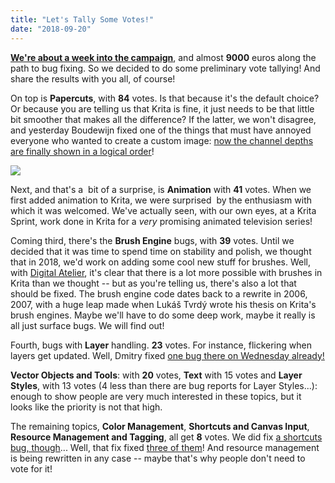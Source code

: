 ```yaml
---
title: "Let's Tally Some Votes!"
date: "2018-09-20"
---
```


**[We're about a week into the campaign](https://www.krita.org)**, and almost **9000** euros along the path to bug fixing. So we decided to do some preliminary vote tallying! And share the results with you all, of course!

On top is **Papercuts**, with **84** votes. Is that because it's the default choice? Or because you are telling us that Krita is fine, it just needs to be that little bit smoother that makes all the difference? If the latter, we won't disagree, and yesterday Boudewijn fixed one of the things that must have annoyed everyone who wanted to create a custom image: [now the channel depths are finally shown in a logical order](https://phabricator.kde.org/R37:b0b55278363391eeb96784fddba5a763ac09c05a)!

[![](/images/posts/2018/channel-1024x718.png)](https://krita.org/wp-content/uploads/2018/09/channel.png)

Next, and that's a  bit of a surprise, is **Animation** with **41** votes. When we first added animation to Krita, we were surprised  by the enthusiasm with which it was welcomed. We've actually seen, with our own eyes, at a Krita Sprint, work done in Krita for a _very_ promising animated television series!

Coming third, there's the **Brush Engine** bugs, with **39** votes. Until we decided that it was time to spend time on stability and polish, we thought that in 2018, we'd work on adding some cool new stuff for brushes. Well, with [Digital Atelier](/item/introducing-digital-atelier-a-painterly-brush-preset-pack-by-ramon-miranda-with-tutorial-videos/), it's clear that there is a lot more possible with brushes in Krita than we thought -- but as you're telling us, there's also a lot that should be fixed. The brush engine code dates back to a rewrite in 2006, 2007, with a huge leap made when Lukáš Tvrdý wrote his thesis on Krita's brush engines. Maybe we'll have to do some deep work, maybe it really is all just surface bugs. We will find out!

Fourth, bugs with **Layer** handling. **23** votes. For instance, flickering when layers get updated. Well, Dmitry fixed [one bug there on Wednesday already!](https://phabricator.kde.org/R37:58b982cbb7bfa133bbb0bab5b163c24a9bb83d61)

**Vector Objects and Tools**: with **20** votes, **Text** with 15 votes and **Layer** **Styles**, with 13 votes (4 less than there are bug reports for Layer Styles...): enough to show people are very much interested in these topics, but it looks like the priority is not that high.

The remaining topics, **Color Management**, **Shortcuts and Canvas Input**, **Resource Management and Tagging**, all get **8** votes. We did fix [a shortcuts bug, though](/item/lets-take-this-bug-for-example/)... Well, that fix fixed [three of them](https://phabricator.kde.org/R37:36861ec3b2608893a5c624560e5d3302bda19c31)! And resource management is being rewritten in any case -- maybe that's why people don't need to vote for it!
